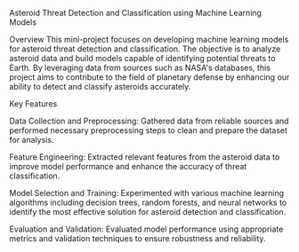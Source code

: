 Asteroid Threat Detection and Classification using Machine Learning Models

Overview
This mini-project focuses on developing machine learning models for asteroid threat detection and classification. The objective is to analyze asteroid data and build models capable of identifying potential threats to Earth. By leveraging data from sources such as NASA's databases, this project aims to contribute to the field of planetary defense by enhancing our ability to detect and classify asteroids accurately.

Key Features

Data Collection and Preprocessing: Gathered data from reliable sources and performed necessary preprocessing steps to clean and prepare the dataset for analysis.

Feature Engineering: Extracted relevant features from the asteroid data to improve model performance and enhance the accuracy of threat classification.

Model Selection and Training: Experimented with various machine learning algorithms including decision trees, random forests, and neural networks to identify the most effective solution for asteroid detection and classification.

Evaluation and Validation: Evaluated model performance using appropriate metrics and validation techniques to ensure robustness and reliability.
